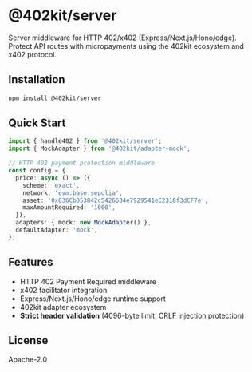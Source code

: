 # @402kit/server

Server middleware for HTTP 402/x402 (Express/Next.js/Hono/edge). Protect API routes with micropayments using the 402kit ecosystem and x402 protocol.

## Installation

```bash
npm install @402kit/server
```

## Quick Start

```typescript
import { handle402 } from '@402kit/server';
import { MockAdapter } from '@402kit/adapter-mock';

// HTTP 402 payment protection middleware
const config = {
  price: async () => ({
    scheme: 'exact',
    network: 'evm:base:sepolia',
    asset: '0x036CbD53842c5426634e7929541eC2318f3dCF7e',
    maxAmountRequired: '1000',
  }),
  adapters: { mock: new MockAdapter() },
  defaultAdapter: 'mock',
};
```

## Features

- HTTP 402 Payment Required middleware
- x402 facilitator integration
- Express/Next.js/Hono/edge runtime support
- 402kit adapter ecosystem
- **Strict header validation** (4096-byte limit, CRLF injection protection)

## License

Apache-2.0
